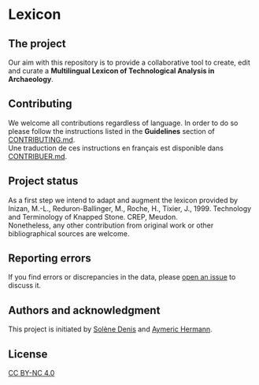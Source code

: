 # Lexicon

## The project
Our aim with this repository is to provide a collaborative tool to create, edit and curate a **Multilingual Lexicon of Technological Analysis in Archaeology**.  

## Contributing
We welcome all contributions regardless of language. In order to do so please follow the instructions listed in the **Guidelines** section of [CONTRIBUTING.md](CONTRIBUTING.md).  
Une traduction de ces instructions en français est disponible dans [CONTRIBUER.md](CONTRIBUER.md).

## Project status
As a first step we intend to adapt and augment the lexicon provided by Inizan, M.-L., Reduron-Ballinger, M., Roche, H., Tixier, J., 1999. Technology and Terminology of Knapped Stone. CREP, Meudon.  
Nonetheless, any other contribution from original work or other bibliographical sources are welcome.

## Reporting errors
If you find errors or discrepancies in the data, please [open an issue](https://github.com/tupuni/lexicon/blob/main/CONTRIBUTING.md#1-2-procedure-to-suggest-modifications) to discuss it.

## Authors and acknowledgment
This project is initiated by [Solène Denis](https://umrtemps.cnrs.fr/en/membre/denis-solene-2/) and [Aymeric Hermann](https://umrtemps.cnrs.fr/en/membre/hermann-aymeric-2/).
<!-- This project currently involves by Solène Denis (CNRS, UMR8068), Aymeric Hermann (CNRS, UMR8068), Jean-Philippe Collin (ULB), Lars Anderson (UPN, UMR8068), Françoise Bostyn (UP1), Thomas Guichet (), et Véronique Brunet (INRAP). -->

## License
[CC BY-NC 4.0](https://creativecommons.org/licenses/by-nc/4.0/)
